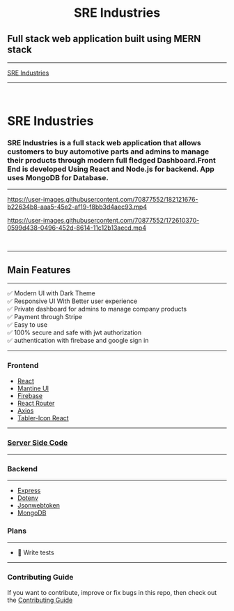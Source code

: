 <h1 align="center">
   SRE Industries
</h1>

## Full stack web application built using MERN stack

---

<a align="center" href="https://sre-industries.web.app/"> SRE Industries</a>

---


<br/>
<h1>
    SRE Industries
</h1>

### SRE Industries is a full stack web application that allows customers to buy automotive parts and admins to manage their products through modern full fledged Dashboard.Front End is developed Using React and Node.js for backend. App  uses MongoDB for Database.

---


https://user-images.githubusercontent.com/70877552/182121676-b22634b8-aaa5-45e2-af19-f8bb3d4aec93.mp4



https://user-images.githubusercontent.com/70877552/172610370-0599d438-0496-452d-8614-11c12b13aecd.mp4


<br/>

---

## Main Features

---

✅ Modern UI with Dark Theme<br/>
✅ Responsive UI With Better user experience <br/>
✅ Private dashboard for admins to manage company products<br/>
✅ Payment through Stripe<br/>
✅ Easy to use<br/>
✅ 100% secure and safe with jwt authorization<br/>
✅ authentication with firebase and google sign in


---

### Frontend

-   [React](https://reactjs.org/)
-   [Mantine UI](https://mantine.dev/)
-   [Firebase](https://firebase.google.com/)
-   [React Router](https://reactrouter.com/)
-   [Axios](https://axios-http.com/)
-   [Tabler-Icon React](https://tabler-icons-react.vercel.app/)

---
### [Server Side Code](https://github.com/Saifurrahmanemon/SRE_Industries_server)
---

### Backend

---

-   [Express](https://expressjs.com/)
-   [Dotenv](https://www.npmjs.com/package/dotenv)
-   [Jsonwebtoken](https://jwt.io/)
-   [MongoDB](https://www.mongodb.com/)

### Plans

---

-   🧪 Write tests

---

### Contributing Guide

If you want to contribute, improve or fix bugs in this repo, then check out the [Contributing Guide](./CONTRIBUTING.md)
<br/>
